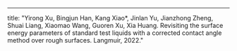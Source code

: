 ---
title: "Yirong Xu, Bingjun Han, Kang Xiao*, Jinlan Yu, Jianzhong Zheng, Shuai Liang, Xiaomao Wang, Guoren Xu, Xia Huang. Revisiting the surface energy parameters of standard test liquids with a corrected contact angle method over rough surfaces. Langmuir, 2022."

